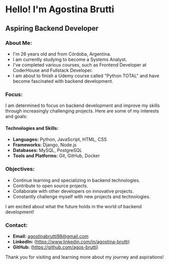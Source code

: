 # Hello! I'm Agostina Brutti
## Aspiring Backend Developer

### About Me:
- I'm 26 years old and from Córdoba, Argentina.
- I am currently studying to become a Systems Analyst.
- I've completed various courses, such as Frontend Developer at CoderHouse and Fullstack Developer.
- I am about to finish a Udemy course called "Python TOTAL" and have become fascinated with backend development.

### Focus:
I am determined to focus on backend development and improve my skills through increasingly challenging projects. Here are some of my interests and goals:

#### Technologies and Skills:
- **Languages:** Python, JavaScript, HTML, CSS
- **Frameworks:** Django, Node.js
- **Databases:** MySQL, PostgreSQL
- **Tools and Platforms:** Git, GitHub, Docker

### Objectives:
- Continue learning and specializing in backend technologies.
- Contribute to open source projects.
- Collaborate with other developers on innovative projects.
- Constantly challenge myself with new projects and technologies.

I am excited about what the future holds in the world of backend development!

### Contact:
- **Email:** agostinabrutti98@gmail.com
- **LinkedIn:** (https://www.linkedin.com/in/agostina-brutti)
- **GitHub:** (https://github.com/agos-brutti)

Thank you for visiting and learning more about my journey and aspirations!


